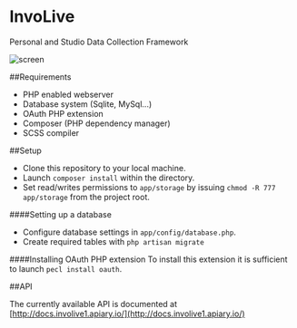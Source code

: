 InvoLive
========
Personal and Studio Data Collection Framework

![screen](https://raw.github.com/goinvo/InvoLive/develop/docs/img/screenshot.png)

##Requirements
*	PHP enabled webserver
*	Database system (Sqlite, MySql...)
*	OAuth PHP extension
*	Composer (PHP dependency manager)
*	SCSS compiler

##Setup
*	Clone this repository to your local machine.
*	Launch `composer install` within the directory.
*	Set read/writes permissions to `app/storage` by issuing `chmod -R 777 app/storage` from the project root.

####Setting up a database
*	Configure database settings in `app/config/database.php`.
*	Create required tables with `php artisan migrate`

####Installing OAuth PHP extension
To install this extension it is sufficient to launch `pecl install oauth`.

##API

The currently available API is documented at [http://docs.involive1.apiary.io/](http://docs.involive1.apiary.io/)

